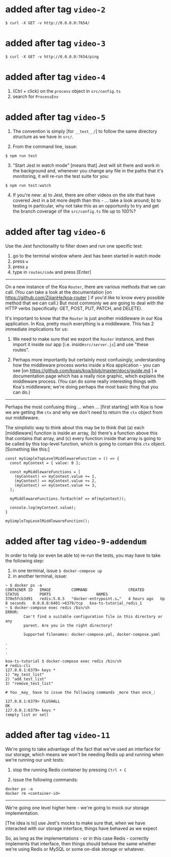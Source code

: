 # added after tag `video-2`

```
$ curl -X GET -v http://0.0.0.0:7654/
```

# added after tag `video-3`

```
$ curl -X GET -v http://0.0.0.0:7654/ping
```

# added after tag `video-4`

1. (Ctrl + click) on the `process` object in `src/config.ts`
2. search for `ProcessEnv`

# added after tag `video-5`

1. The convention is simply [for `__test__/`] to follow the same directory structure as we have in `src/`.

2. From the command line, issue:

```
$ npm run test
```

3. "Start Jest in watch mode" [means that] Jest will sit there and work in the background and, whenever you change any file in the paths that it's monitoring, it will re-run the test suite for you:

```
$ npm run test:watch
```

4. If you're new:
   a) to Jest, there are other videos on the site that have covered Jest in a bit more depth than this - ... take a look around;
   b) to testing in particular, why not take this as an opportunity to try and get the branch coverage of the `src/config.ts` file up to 100%?

# added after tag `video-6`

Use the Jest functionality to filter down and run one specific test:

1. go to the terminal window where Jest has been started in watch mode
2. press `w`
3. press `p`
4. type in `routes/code` and press [Enter]

---

On a new instance of the Koa `Router`, there are various methods that we can call. (You can take a look at the documentation [on https://github.com/ZijianHe/koa-router ] if you'd like to know every possible method that we can call.) But most commonly we are going to deal with the HTTP verbs (specifically: GET, POST, PUT, PATCH, and DELETE).

It's important to know that the `Router` is just another middleware in our Koa application. In Koa, pretty much everything is a middleware. This has 2 immediate implications for us:

1. We need to make sure that we export the `Router` instance, and then import it inside our app [i.e. inside`src/server.js`] and use "these routes".

2. Perhaps more importantly but certainly most confusingly, understanding how the middleware process works inside a Koa application - you can see [on https://github.com/koajs/koa/blob/master/docs/guide.md ] a documentation page which has a really nice graphic, which explains the middleware process. (You can do some really interesting things with Koa's middleware; we're doing perhaps the most basic thing that you can do.)

---

Perhaps the most confusing thing ... when ... [first starting] with Koa is how we are getting the `ctx` and why we don't need to return the `ctx` object from our middleware.

The simplistic way to think about this may be to think that (a) each [middleware] function is inside an array, (b) there's a function above this that contains that array, and (c) every function inside that array is going to be called by this top-level function, which is going to contain this `ctx` object. [Something like this:]

```
const mySimpleTopLevelMiddlewareFunction = () => {
  const myContext = { value: 0 };

  const myMiddlewareFunctions = [
    (myContext) => myContext.value += 1,
    (myContext) => myContext.value += 2,
    (myContext) => myContext.value += 3,
  ];

  myMiddlewareFunctions.forEach(mf => mf(myContext));

  console.log(myContext.value);
}

mySimpleTopLevelMiddlewareFunction();
```

# added after tag `video-9-addendum`

In order to help (or even be able to) re-run the tests, you may have to take the following step:

1. in one terminal, issue `$ docker-compose up`
2. in another terminal, issue:

```
~ $ docker ps -a
CONTAINER ID   IMAGE         COMMAND                  CREATED       STATUS         PORTS                    NAMES
370e5fcb3d91   redis:5.0.5   "docker-entrypoint.s…"   4 hours ago   Up 8 seconds   0.0.0.0:6401->6379/tcp   koa-ts-tutorial_redis_1
~ $ docker-compose exec redis /bin/sh
ERROR:
        Can't find a suitable configuration file in this directory or any
        parent. Are you in the right directory?

        Supported filenames: docker-compose.yml, docker-compose.yaml

.
.
.

koa-ts-tutorial $ docker-compose exec redis /bin/sh
# redis-cli
127.0.0.1:6379> keys *
1) "my_test_list"
2) "add_test_list"
3) "remove_test_list"

# You _may_ have to issue the following commands _more than once_:

127.0.0.1:6379> FLUSHALL
OK
127.0.0.1:6379> keys *
(empty list or set)
```

# added after tag `video-11`

We're going to take advantage of the fact that we've used an interface for our storage, which means we won't be needing Redis up and running when we're running our unit tests:

1. stop the running Redis container by pressing `Ctrl + C`

2. issue the following commands:

```
docker ps -a
docker rm <container-id>
```

---

We're going one level higher here - we're going to mock our storage implementation.

[The idea is to] use Jest's mocks to make sure that, when we have interacted with our storage interface, things have behaved as we expect

So, as long as the implementations - or in this case Redis - correctly implements that interface, then things should behave the same whether we're using Redis or MySQL or some on-disk storage or whatever.
